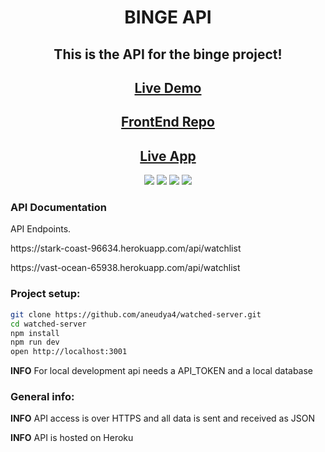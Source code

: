<h1 align="center">BINGE API</h1>
<h2 align="center">  This is the  API for the binge project!
 </h2>
<h2 align="center"><a  href="https://vast-ocean-65938.herokuapp.com/">Live Demo</a></h2>

<h2 align="center"><a  href="https://github.com/aneudya4/watched">FrontEnd Repo</a></h2>

<h2 align="center"><a  href="https://aneudy-binge.netlify.app/">Live App</a></h2>

<p align="center">
<img src="https://img.shields.io/badge/made%20by-aneudya4-blue.svg" >
<img src="https://img.shields.io/badge/ExpressJS-4.17.1-black.svg">
<img src="https://img.shields.io/badge/Node-15.3.0-green.svg">
<img src="https://img.shields.io/badge/PostgresSQL-blue.svg">
</p>

### API Documentation

API Endpoints.

<p>https://stark-coast-96634.herokuapp.com/api/watchlist </p>

<p>
https://vast-ocean-65938.herokuapp.com/api/watchlist
</p>

### Project setup:

```bash
git clone https://github.com/aneudya4/watched-server.git
cd watched-server
npm install
npm run dev
open http://localhost:3001
```

**INFO** For local development api needs a API_TOKEN and a local database

### General info:

**INFO** API access is over HTTPS and all data is sent and received as JSON

**INFO** API is hosted on Heroku
